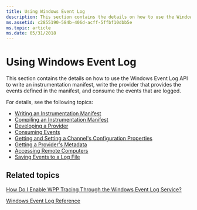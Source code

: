 ```yaml
---
title: Using Windows Event Log
description: This section contains the details on how to use the Windows Event Log API to write an instrumentation manifest, write the provider that provides the events defined in the manifest, and consume the events that are logged.
ms.assetid: c2855190-584b-406d-acff-5ffbf10dbb5e
ms.topic: article
ms.date: 05/31/2018
---
```


# Using Windows Event Log

This section contains the details on how to use the Windows Event Log API to write an instrumentation manifest, write the provider that provides the events defined in the manifest, and consume the events that are logged.

For details, see the following topics:

-   [Writing an Instrumentation Manifest](writing-an-instrumentation-manifest.md)
-   [Compiling an Instrumentation Manifest](compiling-an-instrumentation-manifest.md)
-   [Developing a Provider](developing-a-provider.md)
-   [Consuming Events](consuming-events.md)
-   [Getting and Setting a Channel's Configuration Properties](getting-and-setting-a-channel-s-configuration-properties.md)
-   [Getting a Provider's Metadata](getting-a-provider-s-metadata-.md)
-   [Accessing Remote Computers](accessing-remote-computers.md)
-   [Saving Events to a Log File](saving-events-to-a-log-file.md)

## Related topics

<dl> <dt>

[How Do I Enable WPP Tracing Through the Windows Event Log Service?](https://msdn.microsoft.com/library/ff684506(VS.85).aspx)
</dt> <dt>

[Windows Event Log Reference](windows-event-log-reference.md)
</dt> </dl>

 

 





